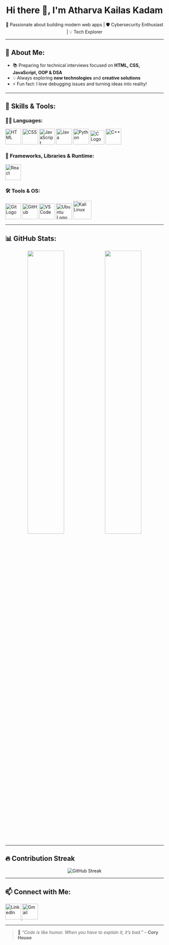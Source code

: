 <h1 align="center">Hi there 👋, I'm Atharva Kailas Kadam</h1>

<p align="center">
🚀 Passionate about building modern web apps | 🛡 Cybersecurity Enthusiast | 💡 Tech Explorer  
</p>

---

## 🌟 About Me:

- 📚 Preparing for technical interviews focused on **HTML, CSS, JavaScript, OOP & DSA**  
- 💡 Always exploring **new technologies** and **creative solutions**  
- ⚡ Fun fact: I love debugging issues and turning ideas into reality!

---

## 🧠 Skills & Tools:

### 👨‍💻 Languages:
<p align="left">
  <img src="https://cdn-icons-png.flaticon.com/512/5968/5968267.png" width="50" title="HTML" />
  <img src="https://cdn-icons-png.flaticon.com/512/5968/5968242.png" width="50" title="CSS" />
  <img src="https://cdn-icons-png.flaticon.com/512/5968/5968292.png" width="50" title="JavaScript" />
  <img src="https://cdn-icons-png.flaticon.com/512/226/226777.png" width="50" title="Java" />
  <img src="https://cdn-icons-png.flaticon.com/512/5968/5968350.png" width="50" title="Python" />
  <img src="https://upload.wikimedia.org/wikipedia/commons/1/19/C_Logo.png" width="45" alt="C Logo" title="C" />
  <img src="https://cdn-icons-png.flaticon.com/512/6132/6132222.png" width="50" title="C++" />
</p>

### 🚀 Frameworks, Libraries & Runtime:
<p align="left">
  <img src="https://cdn-icons-png.flaticon.com/512/1126/1126012.png" width="50" title="React" />
</p>

### 🛠 Tools & OS:
<p align="left">
<img src="https://git-scm.com/images/logos/downloads/Git-Icon-1788C.svg" width="50" alt="Git Logo" title="Git" />
  <img src="https://cdn-icons-png.flaticon.com/512/733/733553.png" width="50" title="GitHub" />
  <img src="https://cdn-icons-png.flaticon.com/512/906/906324.png" width="50" title="VS Code" />
<img src="https://assets.ubuntu.com/v1/29985a98-ubuntu-logo32.png" width="50" alt="Ubuntu Logo" title="Ubuntu" />
  <img src="https://upload.wikimedia.org/wikipedia/commons/2/2b/Kali-dragon-icon.svg" width="58" title="Kali Linux" />
</p>

---

## 📊 GitHub Stats:

<p align="center">
  <img src="https://github-readme-stats.vercel.app/api?username=AtharvaKailasKadam&show_icons=true&theme=radical" width="48%" />
  <img src="https://github-readme-stats.vercel.app/api/top-langs/?username=AtharvaKailasKadam&layout=compact&theme=radical" width="48%" />
</p>

---

## 🔥 Contribution Streak

<p align="center">
  <img src="https://streak-stats.demolab.com?user=AtharvaKailasKadam&theme=dark&hide_border=true" alt="GitHub Streak" />
</p>

---
## 📫 Connect with Me:

  <a href="https://www.linkedin.com/in/atharva-kadam-176325328/" target="_blank">
    <img src="https://cdn-icons-png.flaticon.com/512/174/174857.png" width="50" title="LinkedIn" />
  </a>
  <a href="mailto:atharvakailaskadam1809@gmail.com">
    <img src="https://cdn-icons-png.flaticon.com/512/732/732200.png" width="50" title="Gmail" />
  </a>


---

> 💬 _“Code is like humor. When you have to explain it, it’s bad.”_ – **Cory House**
